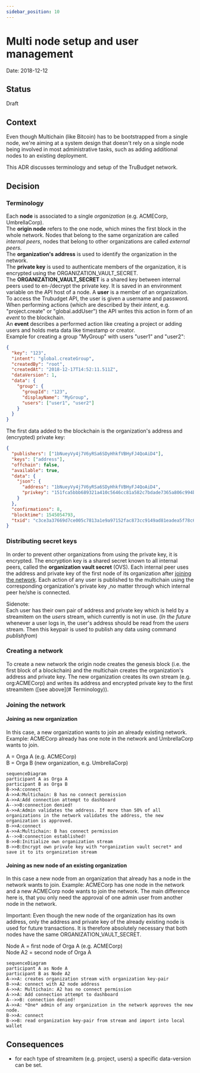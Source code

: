 ```yaml
---
sidebar_position: 10
---
```


# Multi node setup and user management

Date: 2018-12-12

## Status

Draft

## Context

Even though Multichain (like Bitcoin) has to be bootstrapped from a single node, we're aiming at a system design that doesn't rely on a single node being involved in most administrative tasks, such as adding additional nodes to an existing deployment.

This ADR discusses terminology and setup of the TruBudget network.

## Decision

### Terminology

Each **node** is associated to a single _organization_ (e.g. ACMECorp, UmbrellaCorp).<br/>
The **origin node** refers to the one node, which mines the first block in the whole network. Nodes that belong to the same organization are called _internal peers_, nodes that belong to other organizations are called _external peers_.<br/>
The **organization's address** is used to identify the organization in the network.<br/>
The **private key** is used to authenticate members of the organization, it is encrypted using the ORGANIZATION_VAULT_SECRET.<br/>
The **ORGANIZATION_VAULT_SECRET** is a shared key between internal peers used to en-/decrypt the private key. It is saved in an environment variable on the API host of a node.
A **user** is a member of an organization. To access the Trubudget API, the user is given a username and password. When performing actions (which are described by their _intent_, e.g. "project.create" or "global.addUser") the API writes this action in form of an _event_ to the blockchain.<br/>
An **event** describes a performed action like creating a project or adding users and holds meta data like timestamp or creator.<br/>
Example for creating a group "MyGroup" with users "user1" and "user2":

```json
{
  "key": "123",
  "intent": "global.createGroup",
  "createdBy": "root",
  "createdAt": "2018-12-17T14:52:11.511Z",
  "dataVersion": 1,
  "data": {
    "group": {
      "groupId": "123",
      "displayName": "MyGroup",
      "users": ["user1", "user2"]
    }
  }
}
```

The first data added to the blockchain is the organization's address and (encrypted) private key:

```json
{
  "publishers": ["1bNueyVy4j7V6yRSa6SDyHhkfVBHyFJ4QoAiD4"],
  "keys": ["address"],
  "offchain": false,
  "available": true,
  "data": {
    "json": {
      "address": "1bNueyVy4j7V6yRSa6SDyHhkfVBHyFJ4QoAiD4",
      "privkey": "151fca5bbb689321a410c5646cc81a582c7bdade7365a806c994b530b9f28689e67b29af306996f0e95ea47a0ec66fc0bca9c78b7ce7510f71e95111a476d0cb6799b431b249d5a632ddc45aa1984f8fe8c2bcbd903bc6d9c6b8ba8458efb5b5"
    }
  },
  "confirmations": 8,
  "blocktime": 1545054793,
  "txid": "c3ce3a37669d7ce005c7813a1e9a97152fac873cc9149ad81eadea5f78c6718e"
}
```

### Distributing secret keys

In order to prevent other organizations from using the private key, it is encrypted.
The encryption key is a shared secret known to all internal peers, called the **organization vault secret** (OVS).
Each internal peer uses the address and private key of the first node of its organization after [joining the network](#joining-as-new-node-of-an-existing-organization).
Each action of any user is published to the multichain using the corresponding organization's private key ,no matter through which internal peer he/she is connected.

Sidenote: <br/>
Each user has their own pair of address and private key which is held by a streamitem on the _users_ stream, which currently is not in use.
(_In the future_ whenever a user logs in, the user's address should be read from the _users_ stream. Then this keypair is used to publish any data using command _publishfrom_)

### Creating a network

To create a new network the origin node creates the genesis block (i.e. the first block of a blockchain) and the multichain creates the organization's address and private key. The new organization creates its own stream (e.g. org:ACMECorp) and writes its address and encrypted private key to the first streamitem ([see above](# Terminology)).

### Joining the network

#### Joining as new organization

In this case, a new organization wants to join an already existing network. Example: ACMECorp already has one note in the network and UmbrellaCorp wants to join.

A = Orga A (e.g. ACMECorp)<br/>
B = Orga B (new organization, e.g. UmbrellaCorp)

```mermaid
sequenceDiagram
participant A as Orga A
participant B as Orga B
B->>A:connect
A->>A:Multichain: B has no connect permission
A->>A:Add connection attempt to dashboard
A-->>B:connection denied!
A->>A:Admin validates the address. If more than 50% of all organizations in the network validates the address, the new organization is approved.
B->>A:connect
A->>A:Multichain: B has connect permission
A-->>B:connection established!
B->>B:Initialize own organization stream
B->>B:Encrypt own private key with *organization vault secret* and save it to its organization stream
```

#### Joining as new node of an existing organization

In this case a new node from an organization that already has a node in the network wants to join. Example: ACMECorp has one node in the network and a new ACMECorp node wants to join the network.
The main difference here is, that you only need the approval of one admin user from another node in the network.

Important: Even though the new node of the organization has its own address, only the address and private key of the already existing node is used for future transactions. It is therefore absolutely necessary that both nodes have the same ORGANIZATION_VAULT_SECRET.

Node A = first node of Orga A (e.g. ACMECorp)<br/>
Node A2 = second node of Orga A

```mermaid
sequenceDiagram
participant A as Node A
participant B as Node A2
A->>A: creates organization stream with organization key-pair
B->>A: connect with A2 node address
A->>A: Multichain: A2 has no connect permission
A->>A: Add connection attempt to dashboard
A-->>B: connection denied!
A->>A: *One* admin of any organization in the network approves the new node.
B->>A: connect
B->>B: read organization key-pair from stream and import into local wallet
```

## Consequences

- for each type of streamitem (e.g. project, users) a specific data-version can be set.

